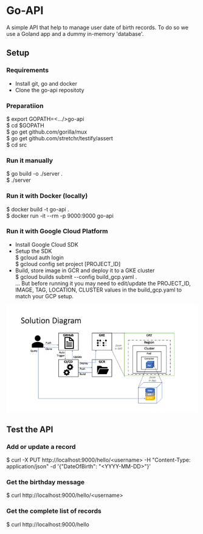 # Go-API

A simple API that help to manage user date of birth records. To do so we use a Goland app and a dummy in-memory 'database'.

## Setup

### Requirements
- Install git, go and docker
- Clone the go-api repositoty

### Preparatiion
$ export GOPATH=<.../\>go-api\
$ cd $GOPATH\
$ go get github.com/gorilla/mux\
$ go get github.com/stretchr/testify/assert\
$ cd src

### Run it manually
$ go build -o ./server .\
$ ./server

### Run it with Docker (locally)
$ docker build -t go-api .\
$ docker run -it --rm -p 9000:9000 go-api 

### Run it with Google Cloud Platform
- Install Google Cloud SDK
- Setup the SDK\
$ gcloud auth login\
$ gcloud config set project [PROJECT_ID]
- Build, store image in GCR and deploy it to a GKE cluster\
$ gcloud builds submit --config build_gcp.yaml .\
... But before running it you may need to edit/update the PROJECT_ID, IMAGE, TAG, LOCATION, CLUSTER values in the build_gcp.yaml to match your GCP setup.

![Using Google Cloud Platform](img/sys-dia.png)

## Test the API

### Add or update a record
$ curl -X PUT http://localhost:9000/hello/<username\> -H "Content-Type: application/json"  -d '{"DateOfBirth": "<YYYY-MM-DD\>"}'

### Get the birthday message
$  curl http://localhost:9000/hello/<username\>

### Get the complete list of records
$  curl http://localhost:9000/hello